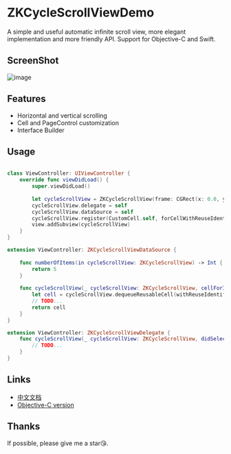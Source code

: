 # ZKCycleScrollViewDemo

A simple and useful automatic infinite scroll view, more elegant implementation and more friendly API. Support for Objective-C and Swift.

## ScreenShot

![image](https://github.com/bestDew/ZKCycleScrollViewDemo/blob/master/ZKCycleScrollViewDemo/Untitled.gif)

## Features

-   Horizontal and vertical scrolling
-   Cell and PageControl customization
-   Interface Builder

## Usage

```swift

class ViewController: UIViewController {
    override func viewDidLoad() {
        super.viewDidLoad()
        
        let cycleScrollView = ZKCycleScrollView(frame: CGRect(x: 0.0, y: 0.0, width: 375.0, height: 65.0))
        cycleScrollView.delegate = self
        cycleScrollView.dataSource = self
        cycleScrollView.register(CustomCell.self, forCellWithReuseIdentifier: "cellReuseId")
        view.addSubview(cycleScrollView)
    }
}

extension ViewController: ZKCycleScrollViewDataSource {
    
    func numberOfItems(in cycleScrollView: ZKCycleScrollView) -> Int {
        return 5
    }
    
    func cycleScrollView(_ cycleScrollView: ZKCycleScrollView, cellForItemAt index: Int) -> ZKCycleScrollViewCell {
        let cell = cycleScrollView.dequeueReusableCell(withReuseIdentifier: "cellReuseId", for: index) as! CustomCell
        // TODO...
        return cell
    }
}

extension ViewController: ZKCycleScrollViewDelegate {
    func cycleScrollView(_ cycleScrollView: ZKCycleScrollView, didSelectItemAt index: Int) {
        // TODO...
    }
}

```

## Links

-   [中文文档](./README_CN.md)
-   [Objective-C version](https://github.com/bestDew/ZKCycleScrollViewDemo-OC)

## Thanks

If possible, please give me a star😘.
